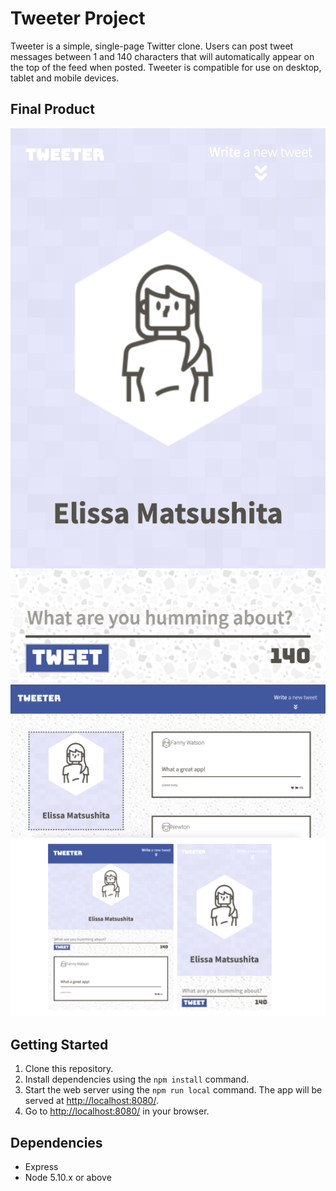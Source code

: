 # Tweeter Project

Tweeter is a simple, single-page Twitter clone. Users can post tweet messages between 1 and 140 characters that will automatically appear on the top of the feed when posted. Tweeter is compatible for use on desktop, tablet and mobile devices.

## Final Product


!["DESKTOP VIEW"](https://github.com/ematsushita/tweeter/blob/master/public/images/mobile-view.png?raw=true)
!["DESKTOP VIEW2"](https://github.com/ematsushita/tweeter/blob/master/public/images/home-page.png?raw=true)
!["MOBILE & TABLET VIEW"](https://github.com/ematsushita/tweeter/blob/master/public/images/mobile-tablet-view.png?raw=true)


## Getting Started

1. Clone this repository.
2. Install dependencies using the `npm install` command.
3. Start the web server using the `npm run local` command. The app will be served at <http://localhost:8080/>.
4. Go to <http://localhost:8080/> in your browser.

## Dependencies

- Express
- Node 5.10.x or above
